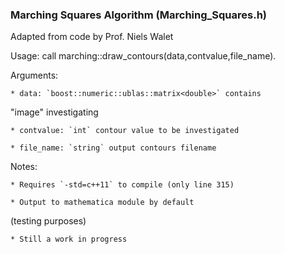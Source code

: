 ### Marching Squares Algorithm (Marching_Squares.h)
Adapted from code by Prof. Niels Walet

Usage: call marching::draw_contours(data,contvalue,file_name). 

Arguments:

	* data: `boost::numeric::ublas::matrix<double>` contains 
"image" investigating

	* contvalue: `int` contour value to be investigated

	* file_name: `string` output contours filename

Notes:

	* Requires `-std=c++11` to compile (only line 315)

	* Output to mathematica module by default 
(testing purposes)

	* Still a work in progress 
